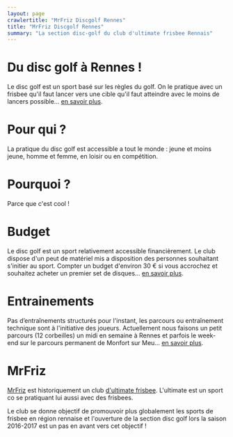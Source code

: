 ```yaml
---
layout: page
crawlertitle: "MrFriz Discgolf Rennes"
title: "MrFriz Discgolf Rennes"
summary: "La section disc-golf du club d'ultimate frisbee Rennais"
---
```


# Du disc golf à Rennes !

Le disc golf est un sport basé sur les règles du golf. On le pratique avec un frisbee qu'il faut lancer vers une cible qu'il faut atteindre avec le moins de lancers possible... [en savoir plus]({{site.baseurl}}/about#le-disc-golf).

# Pour qui ?
La pratique du disc golf est accessible a tout le monde : jeune et moins jeune, homme et femme, en loisir ou en compétition.

# Pourquoi ?
Parce que c'est cool !



# Budget
Le disc golf est un sport relativement accessible financièrement. Le club dispose d'un peut de matériel mis a disposition des personnes souhaitant s'initier au sport. Compter un budget d'environ 30 € si vous  accrochez et souhaitez acheter un premier set de disques...  [en savoir plus]({{site.baseurl}}/about#budget).

# Entrainements
Pas d’entraînements structurés pour l'instant, les parcours ou entraînement technique sont à l'initiative des joueurs. Actuellement nous faisons un petit parcours (12 corbeilles) un midi en semaine à Rennes et parfois le week-end sur le parcours permanent de Monfort sur Meu... [en savoir plus]({{site.baseurl}}/about#entrainements).

# MrFriz
[MrFriz](www.mrfriz.fr) est historiquement un club [d'ultimate frisbee](https://fr.wikipedia.org/wiki/Ultimate_(sport)). L'ultimate est un sport co se pratiquant lui aussi avec des frisbees.

Le club se donne objectif de promouvoir plus globalement les sports de frisbee en région rennaise et l'ouverture de la section disc golf lors la saison 2016-2017 est un pas en avant vers cet objectif !




